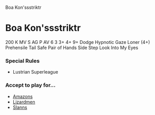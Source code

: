 ﻿
Boa Kon'ssstriktr

# Boa Kon'ssstriktr

200 K
MV
S
AG
P
AV
6
3
3+
4+
9+
Dodge
Hypnotic Gaze
Loner (4+)
Prehensile Tail
Safe Pair of Hands
Side Step
Look Into My Eyes
### Special Rules
* Lustrian Superleague
### Accept to play for...
* [Amazons](../teams/Amazons.md)
* [Lizardmen](../teams/Lizardmen.md)
* [Slanns](../teams/Slanns.md)